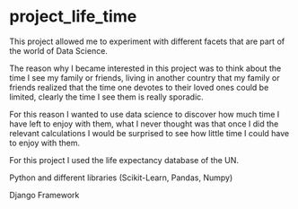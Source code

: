 # project_life_time

This project allowed me to experiment with different facets that are part of the world of Data Science. 

The reason why I became interested in this project was to think about the time I see my family or friends, living in another country that my family or friends realized that the time one devotes to their loved ones could be limited, clearly the time I see them is really sporadic. 

For this reason I wanted to use data science to discover how much time I have left to enjoy with them, what I never thought was that once I did the relevant calculations I would be surprised to see how little time I could have to enjoy with them. 

For this project I used the life expectancy database of the UN.

Python and different libraries (Scikit-Learn, Pandas, Numpy)

Django Framework


